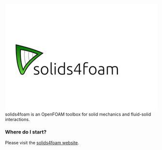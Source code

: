<img style="float: left;" src="solids4foamLogoName.pdf">

solids4foam is an OpenFOAM toolbox for solid mechanics and fluid-solid interactions.


### Where do I start?

Please visit the [solids4foam website](https://solids4foam.github.io).
